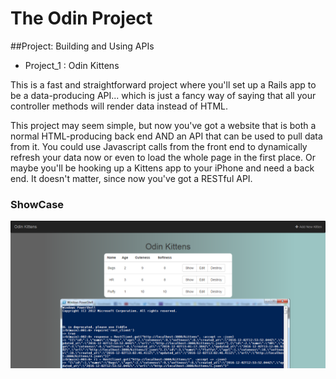 # The Odin Project
##Project: Building and Using APIs

- Project_1 : Odin Kittens

This is a fast and straightforward project where you'll set up a Rails app to be a data-producing API... which is just a fancy way of saying that all your controller methods will render data instead of HTML.

This project may seem simple, but now you've got a website that is both a normal HTML-producing back end AND an API that can be used to pull data from it. You could use Javascript calls from the front end to dynamically refresh your data now or even to load the whole page in the first place. Or maybe you'll be hooking up a Kittens app to your iPhone and need a back end. It doesn't matter, since now you've got a RESTful API.

### ShowCase
![View](https://github.com/MAshrafM/The_Odin_Project/blob/master/18_APIs/odin-kittens/show.png)
